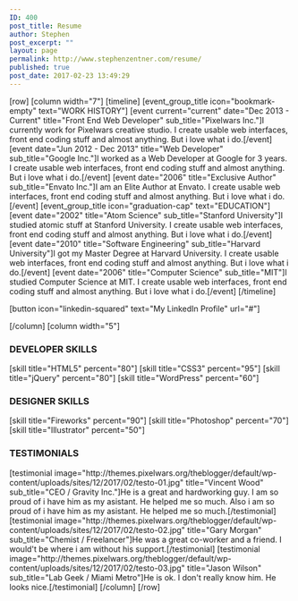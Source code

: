 ```yaml
---
ID: 400
post_title: Resume
author: Stephen
post_excerpt: ""
layout: page
permalink: http://www.stephenzentner.com/resume/
published: true
post_date: 2017-02-23 13:49:29
---
```

[row]
[column width="7"]
[timeline]
[event_group_title icon="bookmark-empty" text="WORK HISTORY"]
[event current="current" date="Dec 2013 - Current" title="Front End Web Developer" sub_title="Pixelwars Inc."]I currently work for Pixelwars creative studio. I create usable web interfaces, front end coding stuff and almost anything. But i love what i do.[/event]
[event date="Jun 2012 - Dec 2013" title="Web Developer" sub_title="Google Inc."]I worked as a Web Developer at Google for 3 years. I create usable web interfaces, front end coding stuff and almost anything. But i love what i do.[/event]
[event date="2006" title="Exclusive Author" sub_title="Envato Inc."]I am an Elite Author at Envato. I create usable web interfaces, front end coding stuff and almost anything. But i love what i do.[/event]
[event_group_title icon="graduation-cap" text="EDUCATION"]
[event date="2002" title="Atom Science" sub_title="Stanford University"]I studied atomic stuff at Stanford University. I create usable web interfaces, front end coding stuff and almost anything. But i love what i do.[/event]
[event date="2010" title="Software Engineering" sub_title="Harvard University"]I got my Master Degree at Harvard University. I create usable web interfaces, front end coding stuff and almost anything. But i love what i do.[/event]
[event date="2006" title="Computer Science" sub_title="MIT"]I studied Computer Science at MIT. I create usable web interfaces, front end coding stuff and almost anything. But i love what i do.[/event]
[/timeline]

[button icon="linkedin-squared" text="My LinkedIn Profile" url="#"]

[/column]
[column width="5"]
<h3>DEVELOPER SKILLS</h3>
[skill title="HTML5" percent="80"]
[skill title="CSS3" percent="95"]
[skill title="jQuery" percent="80"]
[skill title="WordPress" percent="60"]
<h3>DESIGNER SKILLS</h3>
[skill title="Fireworks" percent="90"]
[skill title="Photoshop" percent="70"]
[skill title="Illustrator" percent="50"]
<h3>TESTIMONIALS</h3>
[testimonial image="http://themes.pixelwars.org/theblogger/default/wp-content/uploads/sites/12/2017/02/testo-01.jpg" title="Vincent Wood" sub_title="CEO / Gravity Inc."]He is a great and hardworking guy. I am so proud of i have him as my asistant. He helped me so much. Also i am so proud of i have him as my asistant. He helped me so much.[/testimonial]
[testimonial image="http://themes.pixelwars.org/theblogger/default/wp-content/uploads/sites/12/2017/02/testo-02.jpg" title="Gary Morgan" sub_title="Chemist / Freelancer"]He was a great co-worker and a friend. I would't be where i am without his support.[/testimonial]
[testimonial image="http://themes.pixelwars.org/theblogger/default/wp-content/uploads/sites/12/2017/02/testo-03.jpg" title="Jason Wilson" sub_title="Lab Geek / Miami Metro"]He is ok. I don't really know him. He looks nice.[/testimonial]
[/column]
[/row]